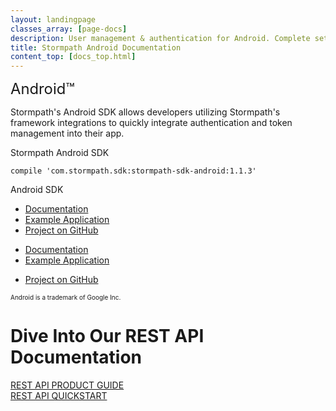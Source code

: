 ```yaml
---
layout: landingpage
classes_array: [page-docs]
description: User management & authentication for Android. Complete set of Stormpath developer documentation & integration tools. 
title: Stormpath Android Documentation
content_top: [docs_top.html]
---
```

<div class="landingpage android">

<div class="masthead android-masthead">
  <div class="container">
    <div class="row">
      <div class="col-xs-12" style="font-size: 1.7em">
        Android&#8482;
      </div>
    </div>
  </div>
</div>

<div class="container">
  <div class="row">
    <div class="col-xs-12 intro-text">
      <p>Stormpath's Android SDK allows developers utilizing Stormpath's framework integrations to quickly integrate authentication and token management into their app.</p>
    </div>
  </div>
</div>

<div class="container">
  <div class="row">
    <div class="col-xs-12 col-sm-12">
      <div class="row">
        <div class="col-xs-12 col-sm-8 col-sm-offset-2">
          <div class="language-header lang1">Stormpath Android SDK</div>
          <pre><code>compile 'com.stormpath.sdk:stormpath-sdk-android:1.1.3'</code></pre>
          <p class="body-copy">Android SDK</p>
            <div class="row">
              <div class="col-sm-12 visible-sm">
                <ul class="fa-ul">
                  <li><i class="fa-li fa fa-book"></i><a href="/android/javadocs-sdk/index.html">Documentation</a></li>
                  <li><i class="fa-li fa fa-code"></i><a href="https://github.com/stormpath/stormpath-android-notes-example">Example Application</a></li>
                  <li><i class="fa-li fa fa-github"></i><a href="https://github.com/stormpath/stormpath-sdk-android">Project on GitHub</a></li>
              </div>
              <div class="col-md-6 hidden-sm">
                <ul class="fa-ul">
                  <li><i class="fa-li fa fa-book"></i><a href="/android/javadocs-sdk/index.html">Documentation</a></li>
                  <li><i class="fa-li fa fa-code"></i><a href="https://github.com/stormpath/stormpath-android-notes-example">Example Application</a></li>
                </ul>
              </div>
              <div class="col-md-6 hidden-sm">
                <ul class="fa-ul">
                  <li><i class="fa-li fa fa-github"></i><a href="https://github.com/stormpath/stormpath-sdk-android">Project on GitHub</a></li>
                </ul>
              </div>
            </div>
        </div>
      </div>
    </div>
  </div>
</div>

<div class="container" style="font-size: 10px;">
  <div class="col-md-12">
    <p>Android is a trademark of Google Inc.</p>
  </div>
</div>

<div class="footer-banner">
  <div class="container info">
    <div class="row">
      <div class="col-xs-12 col-sm-12">
        <h1>Dive Into Our REST API Documentation</h1>
          <div class="row">
            <div class="col-xs-12 col-sm-3 col-sm-offset-3">
              <a class="btn btn-default" href="/rest/product-guide" role="button">REST API PRODUCT GUIDE</a>
            </div>
            <div class="col-xs-12 col-sm-3">
              <a class="btn btn-default" href="/rest/quickstart" role="button">REST API QUICKSTART</a>
            </div>
          </div>
      </div>
    </div>
  </div>
</div>

</div>
<!-- block__no_wrapper -->
<!-- region__no_wrapper -->
